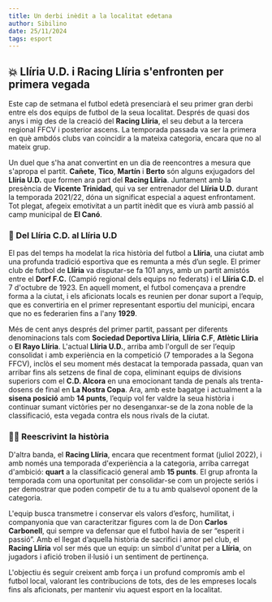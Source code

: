 ```yaml
---
title: Un derbi inèdit a la localitat edetana
author: Sibilino
date: 25/11/2024
tags: esport
---
```


## 💥 Llíria U.D. i Racing Llíria s'enfronten per primera vegada

Este cap de setmana el futbol edetà presenciarà el seu primer gran derbi entre els dos equips de futbol de la seua localitat. Després de quasi dos anys i mig des de la creació del **Racing Llíria**, el seu debut a la tercera regional FFCV i posterior ascens. La temporada passada va ser la primera en què ambdós clubs van coincidir a la mateixa categoria, encara que no al mateix grup.

Un duel que s'ha anat convertint en un dia de reencontres a mesura que s'apropa el partit. **Cañete**, **Tico**, **Martín** i **Berto** són alguns exjugadors del **Llíria U.D.** que formen ara part del **Racing Llíria**. Juntament amb la presència de **Vicente Trinidad**, qui va ser entrenador del **Llíria U.D.** durant la temporada 2021/22, dóna un significat especial a aquest enfrontament. Tot plegat, afegeix emotivitat a un partit inèdit que es viurà amb passió al camp municipal de **El Canó**.

### 🔁 Del Llíria C.D. al Llíria U.D

El pas del temps ha modelat la rica història del futbol a **Llíria**, una ciutat amb una profunda tradició esportiva que es remunta a més d’un segle. El primer club de futbol de **Llíria** va disputar-se fa 101 anys, amb un partit amistós entre el **Dorf F.C.** (Campió regional dels equips no federats) i el **Llíria C.D.** el 7 d'octubre de 1923. En aquell moment, el futbol començava a prendre forma a la ciutat, i els aficionats locals es reunien per donar suport a l’equip, que es convertiria en el primer representant esportiu del municipi, encara que no es federarien fins a l'any **1929**.

Més de cent anys després del primer partit, passant per diferents denominacions tals com **Sociedad Deportiva Llíria**, **Llíria C.F**, **Atlètic Llíria** o **El Rayo Llíria**. L'actual **Llíria U.D.**, arriba amb l'orgull de ser l’equip consolidat i amb experiència en la competició (7 temporades a la Segona FFCV), inclòs el seu moment més destacat la temporada passada, quan van arribar fins als setzens de final de copa, eliminant equips de divisions superiors com el **C.D. Alcora** en una emocionant tanda de penals als trenta-dosens de final en **La Nostra Copa**. Ara, amb este bagatge i actualment a la **sisena posició** amb **14 punts**, l’equip vol fer valdre la seua història i continuar sumant victòries per no desenganxar-se de la zona noble de la classificació, esta vegada contra els nous rivals de la ciutat.

### ✍🏻 Reescrivint la història

D'altra banda, el **Racing Llíria**, encara que recentment format (juliol 2022), i amb només una temporada d'experiència a la categoria, arriba carregat d'ambició: **quart** a la classificació general amb **15 punts**. El grup afronta la temporada com una oportunitat per consolidar-se com un projecte seriós i per demostrar que poden competir de tu a tu amb qualsevol oponent de la categoria.

L'equip busca transmetre i conservar els valors d’esforç, humilitat, i companyonia que van caracteritzar figures com la de Don **Carlos Carbonell**, qui sempre va defensar que el futbol havia de ser “esperit i passió”. Amb el llegat d’aquella història de sacrifici i amor pel club, el **Racing Llíria** vol ser més que un equip: un símbol d'unitat per a **Llíria**, on jugadors i afició troben il·lusió i un sentiment de pertinença. 

L'objectiu és seguir creixent amb força i un profund compromís amb el futbol local, valorant les contribucions de tots, des de les empreses locals fins als aficionats, per mantenir viu aquest esport en la localitat.